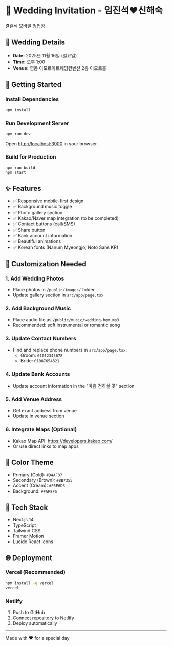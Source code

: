 # 💐 Wedding Invitation - 임진석♥신해숙

결혼식 모바일 청첩장

## 📅 Wedding Details

- **Date:** 2025년 11월 16일 (일요일)
- **Time:** 오후 1:00
- **Venue:** 영동 아모르아트웨딩컨벤션 2층 아모르홀

## 🚀 Getting Started

### Install Dependencies
```bash
npm install
```

### Run Development Server
```bash
npm run dev
```

Open [http://localhost:3000](http://localhost:3000) in your browser.

### Build for Production
```bash
npm run build
npm start
```

## ✨ Features

- ✅ Responsive mobile-first design
- ✅ Background music toggle
- ✅ Photo gallery section
- ✅ Kakao/Naver map integration (to be completed)
- ✅ Contact buttons (call/SMS)
- ✅ Share button
- ✅ Bank account information
- ✅ Beautiful animations
- ✅ Korean fonts (Nanum Myeongjo, Noto Sans KR)

## 📝 Customization Needed

### 1. Add Wedding Photos
- Place photos in `/public/images/` folder
- Update gallery section in `src/app/page.tsx`

### 2. Add Background Music
- Place audio file as `/public/music/wedding-bgm.mp3`
- Recommended: soft instrumental or romantic song

### 3. Update Contact Numbers
- Find and replace phone numbers in `src/app/page.tsx`:
  - Groom: `01012345678`
  - Bride: `01087654321`

### 4. Update Bank Accounts
- Update account information in the "마음 전하실 곳" section

### 5. Add Venue Address
- Get exact address from venue
- Update in venue section

### 6. Integrate Maps (Optional)
- Kakao Map API: https://developers.kakao.com/
- Or use direct links to map apps

## 🎨 Color Theme

- Primary (Gold): `#D4AF37`
- Secondary (Brown): `#8B7355`
- Accent (Cream): `#F5E6D3`
- Background: `#FAF8F5`

## 📱 Tech Stack

- Next.js 14
- TypeScript
- Tailwind CSS
- Framer Motion
- Lucide React Icons

## 🌐 Deployment

### Vercel (Recommended)
```bash
npm install -g vercel
vercel
```

### Netlify
1. Push to GitHub
2. Connect repository to Netlify
3. Deploy automatically

---

Made with ❤️ for a special day
